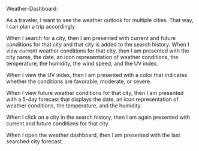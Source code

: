 Weather-Dashboard:

As a traveler, I want to see the weather outlook for multiple cities. That way, I can plan a trip accordingly

When I search for a city, then I am presented with current and future conditions for that city and that city is added to the search history.
When I view current weather conditions for that city, then I am presented with the city name, the date, an icon representation of weather conditions, the temperature, the humidity, the wind speed, and the UV index.

When I view the UV index, then I am presented with a color that indicates whether the conditions are favorable, moderate, or severe.

When I view future weather conditions for that city, then I am presented with a 5-day forecast that displays the date, an icon representation of weather conditions, the temperature, and the humidity.

When I click on a city in the search history, then I am again presented with current and future conditions for that city.

When I open the weather dashboard, then I am presented with the last searched city forecast.

